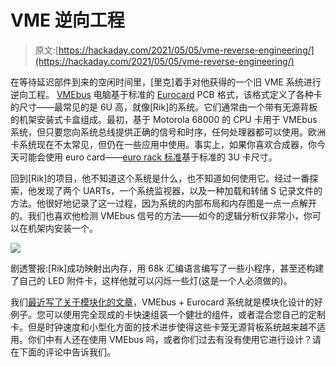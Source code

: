 # VME 逆向工程

> 原文:[https://hackaday.com/2021/05/05/vme-reverse-engineering/](https://hackaday.com/2021/05/05/vme-reverse-engineering/)

在等待延迟部件到来的空闲时间里，[里克]着手对他获得的一个旧 VME 系统进行逆向工程。 [VMEbus](https://en.wikipedia.org/wiki/VMEbus) 电脑基于标准的 [Eurocard](https://en.wikipedia.org/wiki/Eurocard_(printed_circuit_board)) PCB 格式，该格式定义了各种卡的尺寸——最常见的是 6U 高，就像[Rik]的系统。它们通常由一个带有无源背板的机架安装式卡盒组成。最初，基于 Motorola 68000 的 CPU 卡用于 VMEbus 系统，但只要您向系统总线提供正确的信号和时序，任何处理器都可以使用。欧洲卡系统现在不太常见，但仍在一些应用中使用。事实上，如果你喜欢合成器，你今天可能会使用 euro card——[euro rack 标准](https://en.wikipedia.org/wiki/Eurorack)基于标准的 3U 卡尺寸。

回到[Rik]的项目，他不知道这个系统是什么，也不知道如何使用它。经过一番探索，他发现了两个 UARTs，一个系统监视器，以及一种加载和转储 S 记录文件的方法。他很好地记录了这一过程，因为系统的内部布局和内存图是一点一点解开的。我们也喜欢他检测 VMEbus 信号的方法——如今的逻辑分析仪非常小，你可以在机架内安装一个。

![](../Images/e9ee0270f19dcc62a176b445b6e5ad28.png)

剧透警报:[Rik]成功映射出内存，用 68k 汇编语言编写了一些小程序，甚至还构建了自己的 LED 附件卡，这样他就可以闪烁一些灯(这是一个人必须做的)。

我们[最近写了关于模块化的文章](https://hackaday.com/2021/04/27/ask-hackaday-why-make-modular-hardware/)，VMEbus + Eurocard 系统就是模块化设计的好例子。您可以使用完全现成的卡快速组装一个健壮的组件，或者混合您自己的定制卡。但是时钟速度和小型化方面的技术进步使得这些卡笼无源背板系统越来越不适用。你们中有人还在使用 VMEbus 吗，或者你们过去有没有使用它进行设计？请在下面的评论中告诉我们。